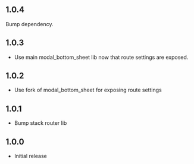 ## 1.0.4

Bump dependency.

## 1.0.3

* Use main modal_bottom_sheet lib now that route settings are exposed.

## 1.0.2

* Use fork of modal_bottom_sheet for exposing route settings

## 1.0.1

* Bump stack router lib

## 1.0.0

* Initial release

